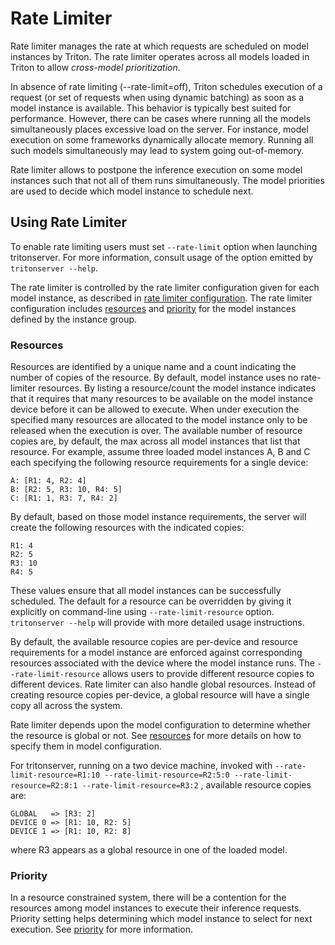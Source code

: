 <!--
# Copyright (c) 2021, NVIDIA CORPORATION & AFFILIATES. All rights reserved.
#
# Redistribution and use in source and binary forms, with or without
# modification, are permitted provided that the following conditions
# are met:
#  * Redistributions of source code must retain the above copyright
#    notice, this list of conditions and the following disclaimer.
#  * Redistributions in binary form must reproduce the above copyright
#    notice, this list of conditions and the following disclaimer in the
#    documentation and/or other materials provided with the distribution.
#  * Neither the name of NVIDIA CORPORATION nor the names of its
#    contributors may be used to endorse or promote products derived
#    from this software without specific prior written permission.
#
# THIS SOFTWARE IS PROVIDED BY THE COPYRIGHT HOLDERS ``AS IS'' AND ANY
# EXPRESS OR IMPLIED WARRANTIES, INCLUDING, BUT NOT LIMITED TO, THE
# IMPLIED WARRANTIES OF MERCHANTABILITY AND FITNESS FOR A PARTICULAR
# PURPOSE ARE DISCLAIMED.  IN NO EVENT SHALL THE COPYRIGHT OWNER OR
# CONTRIBUTORS BE LIABLE FOR ANY DIRECT, INDIRECT, INCIDENTAL, SPECIAL,
# EXEMPLARY, OR CONSEQUENTIAL DAMAGES (INCLUDING, BUT NOT LIMITED TO,
# PROCUREMENT OF SUBSTITUTE GOODS OR SERVICES; LOSS OF USE, DATA, OR
# PROFITS; OR BUSINESS INTERRUPTION) HOWEVER CAUSED AND ON ANY THEORY
# OF LIABILITY, WHETHER IN CONTRACT, STRICT LIABILITY, OR TORT
# (INCLUDING NEGLIGENCE OR OTHERWISE) ARISING IN ANY WAY OUT OF THE USE
# OF THIS SOFTWARE, EVEN IF ADVISED OF THE POSSIBILITY OF SUCH DAMAGE.
-->

# Rate Limiter

Rate limiter manages the rate at which requests are scheduled on
model instances by Triton. The rate limiter operates across all
models loaded in Triton to allow *cross-model prioritization*.

In absence of rate limiting (--rate-limit=off), Triton schedules
execution of a request (or set of requests when using dynamic
batching) as soon as a model instance is available. This behavior
is typically best suited for performance. However, there can be
cases where running all the models simultaneously places excessive
load on the server. For instance, model execution on some
frameworks dynamically allocate memory. Running all such models
simultaneously may lead to system going out-of-memory.

Rate limiter allows to postpone the inference execution on some
model instances such that not all of them runs simultaneously. 
The model priorities are used to decide which model instance
to schedule next. 

## Using Rate Limiter

To enable rate limiting users must set `--rate-limit` option when
launching tritonserver. For more information, consult usage of
the option emitted by `tritonserver --help`.

The rate limiter is controlled by the rate limiter configuration given
for each model instance, as described in [rate limiter
configuration](model_configuration.md#rate-limiter-configuration).
The rate limiter configuration includes
[resources](model_configuration.md#resources) and
[priority](model_configuration.md#priority) for the model instances
defined by the instance group.

### Resources

Resources are identified by a unique name and a count indicating
the number of copies of the resource. By default, model instance
uses no rate-limiter resources. By listing a resource/count the
model instance indicates that it requires that many resources to
be available on the model instance device before it can be allowed
to execute. When under execution the specified many resources are
allocated to the model instance only to be released when the
execution is over. The available number of resource copies
are, by default, the max across all model instances that list that
resource. For example, assume three loaded model instances A, B
and C each specifying the following resource requirements for
a single device:

```
A: [R1: 4, R2: 4]
B: [R2: 5, R3: 10, R4: 5]
C: [R1: 1, R3: 7, R4: 2]
```

By default, based on those model instance requirements, the server
will create the following resources with the indicated copies:

```
R1: 4
R2: 5
R3: 10
R4: 5
```

These values ensure that all model instances can be successfully
scheduled. The default for a resource can be overridden by giving
it explicitly on command-line using `--rate-limit-resource` option.
`tritonserver --help` will provide with more detailed usage
instructions.

By default, the available resource copies are per-device and resource
requirements for a model instance are enforced against corresponding
resources associated with the device where the model instance runs.
The `--rate-limit-resource` allows users to provide different resource
copies to different devices. Rate limiter can also handle global
resources. Instead of creating resource copies per-device, a global
resource will have a single copy all across the system.

Rate limiter depends upon the model configuration to determine
whether the resource is global or not. See
[resources](model_configuration.md#resources) for more details on
how to specify them in model configuration.

For tritonserver, running on a two device machine, invoked with
`--rate-limit-resource=R1:10 --rate-limit-resource=R2:5:0 --rate-limit-resource=R2:8:1 --rate-limit-resource=R3:2`
, available resource copies are:

```
GLOBAL   => [R3: 2]
DEVICE 0 => [R1: 10, R2: 5]
DEVICE 1 => [R1: 10, R2: 8]
```

where R3 appears as a global resource in one of the loaded model.

### Priority

In a resource constrained system, there will be a contention for
the resources among model instances to execute their inference
requests. Priority setting helps determining which model instance
to select for next execution. See [priority](model_configuration.md#priority)
for more information.
